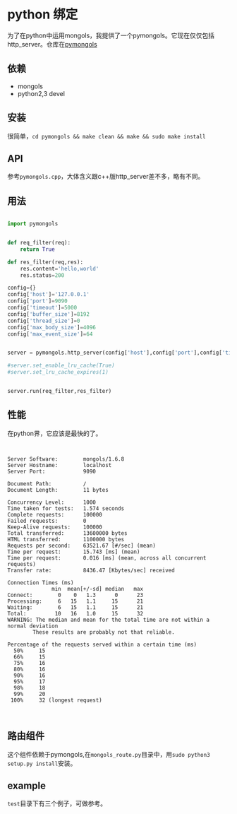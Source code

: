 # python 绑定

为了在python中运用mongols，我提供了一个pymongols。它现在仅仅包括http_server。仓库在[pymongols](https://github.com/webcpp/pymongols)


## 依赖
- mongols
- python2,3 devel

## 安装

很简单，`cd pymongols && make clean && make && sudo make install`

## API

参考`pymongols.cpp`，大体含义跟c++版http_server差不多，略有不同。

## 用法

```python

import pymongols


def req_filter(req):
    return True

def res_filter(req,res):
    res.content='hello,world'
    res.status=200

config={}
config['host']='127.0.0.1'
config['port']=9090
config['timeout']=5000
config['buffer_size']=8192
config['thread_size']=0
config['max_body_size']=4096
config['max_event_size']=64


server = pymongols.http_server(config['host'],config['port'],config['timeout'],config['buffer_size'],config['thread_size'],config['max_body_size'],config['max_event_size'])

#server.set_enable_lru_cache(True)
#server.set_lru_cache_expires(1)


server.run(req_filter,res_filter)


```

## 性能

在python界，它应该是最快的了。

```text


Server Software:        mongols/1.6.8
Server Hostname:        localhost
Server Port:            9090

Document Path:          /
Document Length:        11 bytes

Concurrency Level:      1000
Time taken for tests:   1.574 seconds
Complete requests:      100000
Failed requests:        0
Keep-Alive requests:    100000
Total transferred:      13600000 bytes
HTML transferred:       1100000 bytes
Requests per second:    63521.67 [#/sec] (mean)
Time per request:       15.743 [ms] (mean)
Time per request:       0.016 [ms] (mean, across all concurrent requests)
Transfer rate:          8436.47 [Kbytes/sec] received

Connection Times (ms)
              min  mean[+/-sd] median   max
Connect:        0    0   1.3      0      23
Processing:     6   15   1.1     15      21
Waiting:        6   15   1.1     15      21
Total:         10   16   1.0     15      32
WARNING: The median and mean for the total time are not within a normal deviation
        These results are probably not that reliable.

Percentage of the requests served within a certain time (ms)
  50%     15
  66%     15
  75%     16
  80%     16
  90%     16
  95%     17
  98%     18
  99%     20
 100%     32 (longest request)



```

## 路由组件
这个组件依赖于pymongols,在`mongols_route.py`目录中，用`sudo python3 setup.py install`安装。


## example

`test`目录下有三个例子，可做参考。